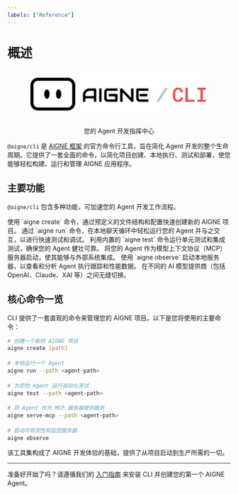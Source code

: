 ```yaml
---
labels: ["Reference"]
---
```


# 概述

<p align="center">
  <picture>
    <source srcset="../logo-dark.svg" media="(prefers-color-scheme: dark)">
    <source srcset="../logo.svg" media="(prefers-color-scheme: light)">
    <img src="../logo.svg" alt="AIGNE 标志" width="400" />
  </picture>

  <center>您的 Agent 开发指挥中心</center>
</p>

`@aigne/cli` 是 [AIGNE 框架](https://github.com/AIGNE-io/aigne-framework) 的官方命令行工具，旨在简化 Agent 开发的整个生命周期。它提供了一套全面的命令，以简化项目创建、本地执行、测试和部署，使您能够轻松构建、运行和管理 AIGNE 应用程序。

## 主要功能

`@aigne/cli` 包含多种功能，可加速您的 Agent 开发工作流程。

<x-cards data-columns="3">
  <x-card data-title="项目脚手架" data-icon="lucide:folder-plus">
    使用 `aigne create` 命令，通过预定义的文件结构和配置快速创建新的 AIGNE 项目。
  </x-card>
  <x-card data-title="本地 Agent 执行" data-icon="lucide:play-circle">
    通过 `aigne run` 命令，在本地聊天循环中轻松运行您的 Agent 并与之交互，以进行快速测试和调试。
  </x-card>
  <x-card data-title="自动化测试" data-icon="lucide:beaker">
    利用内置的 `aigne test` 命令运行单元测试和集成测试，确保您的 Agent 健壮可靠。
  </x-card>
  <x-card data-title="MCP 服务器集成" data-icon="lucide:server">
    将您的 Agent 作为模型上下文协议（MCP）服务器启动，使其能够与外部系统集成。
  </x-card>
  <x-card data-title="丰富的可观测性" data-icon="lucide:bar-chart-3">
    使用 `aigne observe` 启动本地服务器，以查看和分析 Agent 执行跟踪和性能数据。
  </x-card>
  <x-card data-title="多模型支持" data-icon="lucide:bot">
    在不同的 AI 模型提供商（包括 OpenAI、Claude、XAI 等）之间无缝切换。
  </x-card>
</x-cards>

## 核心命令一览

CLI 提供了一套直观的命令来管理您的 AIGNE 项目。以下是您将使用的主要命令：

```bash Basic Commands icon=lucide:terminal
# 创建一个新的 AIGNE 项目
aigne create [path]

# 本地运行一个 Agent
aigne run --path <agent-path>

# 为您的 Agent 运行自动化测试
aigne test --path <agent-path>

# 将 Agent 作为 MCP 服务器提供服务
aigne serve-mcp --path <agent-path>

# 启动可观测性和监控服务器
aigne observe
```

该工具集构成了 AIGNE 开发体验的基础，提供了从项目启动到生产所需的一切。

---

准备好开始了吗？请遵循我们的 [入门指南](./getting-started.md) 来安装 CLI 并创建您的第一个 AIGNE Agent。
